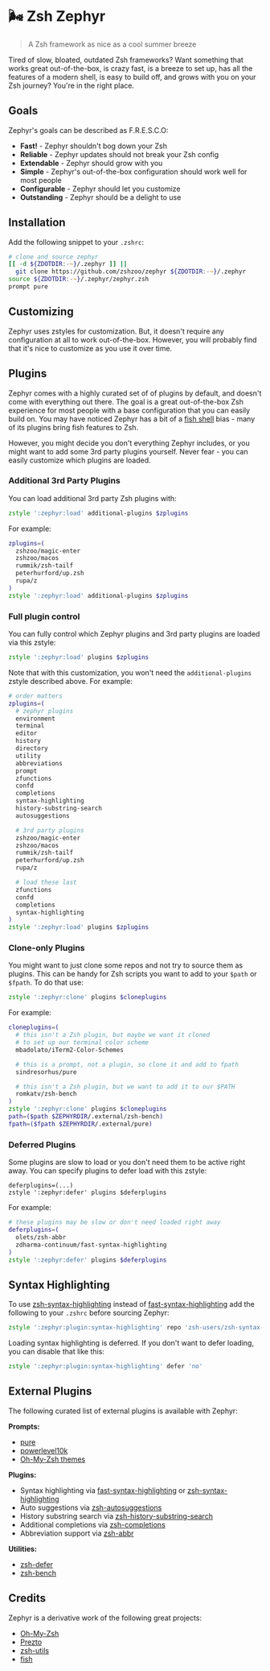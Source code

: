 # :wind_face: Zsh Zephyr

> A Zsh framework as nice as a cool summer breeze

Tired of slow, bloated, outdated Zsh frameworks? Want something that works great
out-of-the-box, is crazy fast, is a breeze to set up, has all the features of a modern
shell, is easy to build off, and grows with you on your Zsh journey? You're in the right
place.

## Goals

Zephyr's goals can be described as F.R.E.S.C.O:

- **Fast!** - Zephyr shouldn't bog down your Zsh
- **Reliable** - Zephyr updates should not break your Zsh config
- **Extendable** - Zephyr should grow with you
- **Simple** - Zephyr's out-of-the-box configuration should work well for most people
- **Configurable** - Zephyr should let you customize
- **Outstanding** - Zephyr should be a delight to use

## Installation

Add the following snippet to your `.zshrc`:

```zsh
# clone and source zephyr
[[ -d ${ZDOTDIR:-~}/.zephyr ]] ||
  git clone https://github.com/zshzoo/zephyr ${ZDOTDIR:-~}/.zephyr
source ${ZDOTDIR:-~}/.zephyr/zephyr.zsh
prompt pure
```

## Customizing

Zephyr uses zstyles for customization. But, it doesn't require any configuration at all
to work out-of-the-box. However, you will probably find that it's nice to customize as
you use it over time.

## Plugins

Zephyr comes with a highly curated set of of plugins by default, and doesn't come with
everything out there. The goal is a great out-of-the-box Zsh experience for most people
with a base configuration that you can easily build on. You may have noticed Zephyr has
a bit of a [fish shell][fish] bias - many of its plugins bring fish features to Zsh.

However, you might decide you don't everything Zephyr includes, or you might want to add
some 3rd party plugins yourself. Never fear - you can easily customize which plugins are
loaded.

### Additional 3rd Party Plugins

You can load additional 3rd party Zsh plugins with:

```zsh
zstyle ':zephyr:load' additional-plugins $zplugins
```

For example:

```zsh
zplugins=(
  zshzoo/magic-enter
  zshzoo/macos
  rummik/zsh-tailf
  peterhurford/up.zsh
  rupa/z
)
zstyle ':zephyr:load' additional-plugins $zplugins
```

### Full plugin control

You can fully control which Zephyr plugins and 3rd party plugins are loaded via this
zstyle:

```zsh
zstyle ':zephyr:load' plugins $zplugins
```

Note that with this customization, you won't need the `additional-plugins` zstyle
described above. For example:

```zsh
# order matters
zplugins=(
  # zephyr plugins
  environment
  terminal
  editor
  history
  directory
  utility
  abbreviations
  prompt
  zfunctions
  confd
  completions
  syntax-highlighting
  history-substring-search
  autosuggestions

  # 3rd party plugins
  zshzoo/magic-enter
  zshzoo/macos
  rummik/zsh-tailf
  peterhurford/up.zsh
  rupa/z

  # load these last
  zfunctions
  confd
  completions
  syntax-highlighting
)
zstyle ':zephyr:load' plugins $zplugins
```

### Clone-only Plugins

You might want to just clone some repos and not try to source them as plugins. This can
be handy for Zsh scripts you want to add to your `$path` or `$fpath`. To do that use:

```zsh
zstyle ':zephyr:clone' plugins $cloneplugins
```

For example:

```zsh
cloneplugins=(
  # this isn't a Zsh plugin, but maybe we want it cloned
  # to set up our terminal color scheme
  mbadolato/iTerm2-Color-Schemes

  # this is a prompt, not a plugin, so clone it and add to fpath
  sindresorhus/pure

  # this isn't a Zsh plugin, but we want to add it to our $PATH
  romkatv/zsh-bench
)
zstyle ':zephyr:clone' plugins $cloneplugins
path=($path $ZEPHYRDIR/.external/zsh-bench)
fpath=($fpath $ZEPHYRDIR/.external/pure)
```

### Deferred Plugins

Some plugins are slow to load or you don't need them to be active right away. You can
specify plugins to defer load with this zstyle:

```
deferplugins=(...)
zstyle ':zephyr:defer' plugins $deferplugins
```

For example:

```zsh
# these plugins may be slow or don't need loaded right away
deferplugins=(
  olets/zsh-abbr
  zdharma-continuum/fast-syntax-highlighting
)
zstyle ':zephyr:defer' plugins $deferplugins
```

## Syntax Highlighting

To use [zsh-syntax-highlighting] instead of [fast-syntax-highlighting] add the following
to your `.zshrc` before sourcing Zephyr:

```zsh
zstyle ':zephyr:plugin:syntax-highlighting' repo 'zsh-users/zsh-syntax-highlighting'
```

Loading syntax highlighting is deferred. If you don't want to defer loading, you can
disable that like this:

```zsh
zstyle ':zephyr:plugin:syntax-highlighting' defer 'no'
```

## External Plugins

The following curated list of external plugins is available with Zephyr:

**Prompts:**
- [pure]
- [powerlevel10k]
- [Oh-My-Zsh themes][ohmyzsh-themes]

**Plugins:**
- Syntax highlighting via [fast-syntax-highlighting] or [zsh-syntax-highlighting]
- Auto suggestions via [zsh-autosuggestions]
- History substring search via [zsh-history-substring-search]
- Additional completions via [zsh-completions]
- Abbreviation support via [zsh-abbr]

**Utilities:**
- [zsh-defer]
- [zsh-bench]

## Credits

Zephyr is a derivative work of the following great projects:

- [Oh-My-Zsh][ohmyzsh]
- [Prezto][prezto]
- [zsh-utils][zsh-utils]
- [fish][fish]


[fast-syntax-highlighting]:      https://github.com/zdharma-continuum/fast-syntax-highlighting
[fish]:                          https://fishshell.com/
[ohmyzsh-themes]:                https://github.com/ohmyzsh/ohmyzsh/wiki/Themes
[ohmyzsh]:                       https://github.com/ohmyzsh/ohmyzsh
[powerlevel10k]:                 https://github.com/romkatv/powerlevel10k
[prezto]:                        https://github.com/sorin-ionescu/prezto
[pure]:                          https://github.com/sindresorhus/pure
[zsh-abbr]:                      https://github.com/olets/zsh-abbr
[zsh-autosuggestions]:           https://github.com/zsh-users/zsh-autosuggestions
[zsh-bench]:                     https://github.com/romkatv/zsh-bench
[zsh-completions]:               https://github.com/zsh-users/zsh-completions
[zsh-defer]:                     https://github.com/romkatv/zsh-defer
[zsh-history-substring-search]:  https://github.com/zsh-users/zsh-history-substring-search
[zsh-syntax-highlighting]:       https://github.com/zsh-users/zsh-syntax-highlighting
[zsh-utils]:                     https://github.com/belak/zsh-utils
